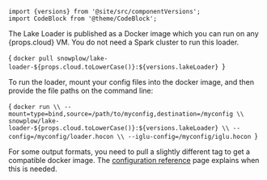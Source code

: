 ```mdx-code-block
import {versions} from '@site/src/componentVersions';
import CodeBlock from '@theme/CodeBlock';
```

<p>The Lake Loader is published as a Docker image which you can run on any {props.cloud} VM.  You do not need a Spark cluster to run this loader.</p>

<CodeBlock language="bash">{
`docker pull snowplow/lake-loader-${props.cloud.toLowerCase()}:${versions.lakeLoader}
`}</CodeBlock>

To run the loader, mount your config files into the docker image, and then provide the file paths on the command line:

<CodeBlock language="bash">{
`docker run \\
  --mount=type=bind,source=/path/to/myconfig,destination=/myconfig \\
  snowplow/lake-loader-${props.cloud.toLowerCase()}:${versions.lakeLoader} \\
  --config=/myconfig/loader.hocon \\
  --iglu-config=/myconfig/iglu.hocon
`}</CodeBlock>

For some output formats, you need to pull a slightly different tag to get a compatible docker image.  The [configuration reference](/docs/api-reference/loaders-storage-targets/lake-loader/configuration-reference/index.md) page explains when this is needed.
